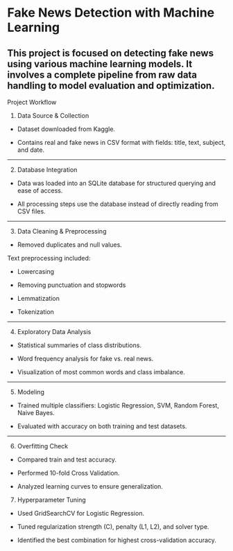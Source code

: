 # Fake News Detection with Machine Learning

This project is focused on detecting fake news using various machine learning models. It involves a complete pipeline from raw data handling to model evaluation and optimization.
---

Project Workflow

1. Data Source & Collection

* Dataset downloaded from Kaggle.

* Contains real and fake news in CSV format with fields: title, text, subject, and date.

---

2. Database Integration

* Data was loaded into an SQLite database for structured querying and ease of access.

* All processing steps use the database instead of directly reading from CSV files.

---

3. Data Cleaning & Preprocessing

* Removed duplicates and null values.

Text preprocessing included:

* Lowercasing

* Removing punctuation and stopwords

* Lemmatization

* Tokenization


---

4. Exploratory Data Analysis

* Statistical summaries of class distributions.

* Word frequency analysis for fake vs. real news.

* Visualization of most common words and class imbalance.

---

5. Modeling

* Trained multiple classifiers: Logistic Regression, SVM, Random Forest, Naive Bayes.

* Evaluated with accuracy on both training and test datasets.

---

6. Overfitting Check

* Compared train and test accuracy.

* Performed 10-fold Cross Validation.

* Analyzed learning curves to ensure generalization.



7. Hyperparameter Tuning

* Used GridSearchCV for Logistic Regression.

* Tuned regularization strength (C), penalty (L1, L2), and solver type.

* Identified the best combination for highest cross-validation accuracy.
